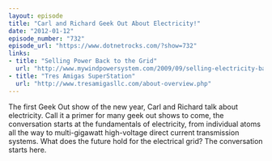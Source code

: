 ```yaml
---
layout: episode
title: "Carl and Richard Geek Out About Electricity!"
date: "2012-01-12"
episode_number: "732"
episode_url: "https://www.dotnetrocks.com/?show=732"
links:
- title: "Selling Power Back to the Grid"
  url: "http://www.mywindpowersystem.com/2009/09/selling-electricity-back-to-the-grid-selling-power-back-to-the-grid-selling-energy-back-to-the-grid/"
- title: "Tres Amigas SuperStation"
  url: "http://www.tresamigasllc.com/about-overview.php"
---
```


The first Geek Out show of the new year, Carl and Richard talk about electricity. Call it a primer for many geek out shows to come, the conversation starts at the fundamentals of electricity, from individual atoms all the way to multi-gigawatt high-voltage direct current transmission systems. What does the future hold for the electrical grid? The conversation starts here.
